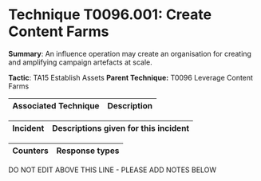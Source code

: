 # Technique T0096.001: Create Content Farms

**Summary**: An influence operation may create an organisation for creating and amplifying campaign artefacts at scale.

**Tactic**: TA15 Establish Assets **Parent Technique:** T0096 Leverage Content Farms


| Associated Technique | Description |
| --------- | ------------------------- |



| Incident | Descriptions given for this incident |
| -------- | -------------------- |



| Counters | Response types |
| -------- | -------------- |


DO NOT EDIT ABOVE THIS LINE - PLEASE ADD NOTES BELOW